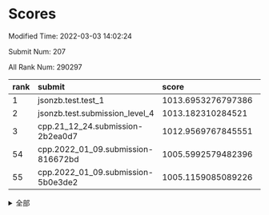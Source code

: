 # Scores

Modified Time: 2022-03-03 14:02:24

Submit Num: 207

All Rank Num: 290297

| rank |               submit               |       score        |       sigma        | pk_num |
| :--- | :--------------------------------- | :----------------- | :----------------- | :----- |
| 1    | jsonzb.test.test_1                 | 1013.6953276797386 | 0.8168087123442466 | 5612   |
| 2    | jsonzb.test.submission_level_4     | 1013.182310284521  | 0.7736746043780066 | 5610   |
| 3    | cpp.21_12_24.submission-2b2ea0d7   | 1012.9569767845551 | 0.8034546925300098 | 5608   |
| 54   | cpp.2022_01_09.submission-816672bd | 1005.5992579482396 | 0.7261729073673275 | 5611   |
| 55   | cpp.2022_01_09.submission-5b0e3de2 | 1005.1159085089226 | 0.7180657478231363 | 5607   |


<details>
<summary>全部</summary>

| rank |                 submit                 |       score        |       sigma        | pk_num |
| :--- | :------------------------------------- | :----------------- | :----------------- | :----- |
| 1    | jsonzb.test.test_1                     | 1013.6953276797386 | 0.8168087123442466 | 5612   |
| 2    | jsonzb.test.submission_level_4         | 1013.182310284521  | 0.7736746043780066 | 5610   |
| 3    | cpp.21_12_24.submission-2b2ea0d7       | 1012.9569767845551 | 0.8034546925300098 | 5608   |
| 4    | gobigger.level_3.submission_level_3_19 | 1011.460687927433  | 0.7698291751515051 | 5614   |
| 5    | gobigger.level_3.submission_level_3_34 | 1011.4221739031073 | 0.7910467782184359 | 5607   |
| 6    | gobigger.level_3.submission_level_3_14 | 1011.3392417796338 | 0.780213640780896  | 5610   |
| 7    | gobigger.level_3.submission_level_3_35 | 1011.2785262669678 | 0.7795097389060884 | 5611   |
| 8    | gobigger.level_3.submission_level_3_42 | 1011.2319152048559 | 0.768456697978179  | 5609   |
| 9    | gobigger.level_3.submission_level_3_20 | 1011.1018467102116 | 0.7697928701367376 | 5613   |
| 10   | gobigger.level_3.submission_level_3_40 | 1010.9991992222051 | 0.7645241503100136 | 5605   |
| 11   | gobigger.level_3.submission_level_3_22 | 1010.9002270195642 | 0.7760752527815362 | 5609   |
| 12   | gobigger.level_3.submission_level_3_38 | 1010.8756882635005 | 0.7484676265513126 | 5613   |
| 13   | gobigger.level_3.submission_level_3_27 | 1010.7496538508198 | 0.7521534440002111 | 5612   |
| 14   | gobigger.level_3.submission_level_3_23 | 1010.6723941427507 | 0.7692659839189064 | 5607   |
| 15   | gobigger.level_3.submission_level_3_47 | 1010.6588103260827 | 0.761541636831222  | 5613   |
| 16   | gobigger.level_3.submission_level_3_25 | 1010.6258247527223 | 0.7458873747233242 | 5611   |
| 17   | gobigger.level_3.submission_level_3_36 | 1010.5835326426741 | 0.7884209333241887 | 5613   |
| 18   | gobigger.level_3.submission_level_3_17 | 1010.5732847016704 | 0.7833029215856673 | 5612   |
| 19   | gobigger.level_3.submission_level_3_5  | 1010.5141566074951 | 0.7784913012533328 | 5610   |
| 20   | gobigger.level_3.submission_level_3_43 | 1010.3575886297762 | 0.7675771822974725 | 5611   |
| 21   | gobigger.level_3.submission_level_3_30 | 1010.3392612641703 | 0.7676224791817291 | 5613   |
| 22   | gobigger.level_3.submission_level_3_11 | 1010.2828989370125 | 0.7229237019490555 | 5603   |
| 23   | gobigger.level_3.submission_level_3_26 | 1010.2816945500281 | 0.7635499666199395 | 5613   |
| 24   | gobigger.level_3.submission_level_3_10 | 1010.2455672071608 | 0.7576363443472237 | 5609   |
| 25   | gobigger.level_3.submission_level_3_12 | 1010.1759066544967 | 0.7376922894850294 | 5604   |
| 26   | gobigger.level_3.submission_level_3_21 | 1010.0851052591107 | 0.7673313139462268 | 5608   |
| 27   | gobigger.level_3.submission_level_3_1  | 1010.0590138149305 | 0.7741005076567151 | 5607   |
| 28   | gobigger.level_3.submission_level_3_3  | 1010.0154593509727 | 0.7667855084462555 | 5609   |
| 29   | gobigger.level_3.submission_level_3_16 | 1010.0147816836541 | 0.7591662567042967 | 5606   |
| 30   | gobigger.level_3.submission_level_3_33 | 1009.9552751440933 | 0.7579526241848381 | 5613   |
| 31   | gobigger.level_3.submission_level_3_32 | 1009.9264403777726 | 0.7595234109347521 | 5607   |
| 32   | gobigger.level_3.submission_level_3_6  | 1009.835360593693  | 0.755146323461961  | 5607   |
| 33   | gobigger.level_3.submission_level_3_13 | 1009.7538330306448 | 0.7604075796452391 | 5607   |
| 34   | gobigger.level_3.submission_level_3_45 | 1009.692676253673  | 0.7522744827466845 | 5608   |
| 35   | gobigger.level_3.submission_level_3_46 | 1009.6541052991029 | 0.766471265735987  | 5608   |
| 36   | gobigger.level_3.submission_level_3_0  | 1009.639081230512  | 0.7517295892754657 | 5610   |
| 37   | gobigger.level_3.submission_level_3_29 | 1009.5383194184482 | 0.7544243078937151 | 5608   |
| 38   | gobigger.level_3.submission_level_3_39 | 1009.4369772506183 | 0.7571687149265598 | 5610   |
| 39   | gobigger.level_3.submission_level_3_2  | 1009.4199201086894 | 0.7692043361277336 | 5614   |
| 40   | gobigger.level_3.submission_level_3_49 | 1009.414101184714  | 0.7501311095401171 | 5611   |
| 41   | gobigger.level_3.submission_level_3_44 | 1009.3862110191945 | 0.7509482978434298 | 5610   |
| 42   | gobigger.level_3.submission_level_3_9  | 1009.3815496968427 | 0.7668527558989374 | 5612   |
| 43   | gobigger.level_3.submission_level_3_15 | 1009.2926484025993 | 0.7439258234032124 | 5601   |
| 44   | gobigger.level_3.submission_level_3_7  | 1009.2285358735903 | 0.7551651286679988 | 5612   |
| 45   | gobigger.level_3.submission_level_3_8  | 1009.1437419724786 | 0.7360277694386818 | 5607   |
| 46   | gobigger.level_3.submission_level_3_4  | 1009.1108644328157 | 0.7444453618553308 | 5608   |
| 47   | gobigger.level_3.submission_level_3_31 | 1008.972579831634  | 0.7341541548707781 | 5607   |
| 48   | gobigger.level_3.submission_level_3_24 | 1008.864861171849  | 0.752580159864376  | 5611   |
| 49   | gobigger.level_3.submission_level_3_37 | 1008.8424876001457 | 0.7366552109568189 | 5612   |
| 50   | gobigger.level_3.submission_level_3_41 | 1008.7413721492162 | 0.7464964392764966 | 5608   |
| 51   | gobigger.level_3.submission_level_3_48 | 1008.6473004072297 | 0.7598788378582475 | 5610   |
| 52   | gobigger.level_3.submission_level_3_28 | 1008.6321071477641 | 0.7537183183895795 | 5610   |
| 53   | gobigger.level_3.submission_level_3_18 | 1008.0972309650074 | 0.7362564541948308 | 5605   |
| 54   | cpp.2022_01_09.submission-816672bd     | 1005.5992579482396 | 0.7261729073673275 | 5611   |
| 55   | cpp.2022_01_09.submission-5b0e3de2     | 1005.1159085089226 | 0.7180657478231363 | 5607   |
| 56   | gobigger.level_1.submission_level_1_49 | 1005.018683233495  | 0.7202732507964349 | 5615   |
| 57   | gobigger.level_1.submission_level_1_21 | 1004.8347028329817 | 0.7187944005180001 | 5611   |
| 58   | gobigger.level_1.submission_level_1_12 | 1004.826142063082  | 0.7232757319309089 | 5609   |
| 59   | gobigger.level_1.submission_level_1_28 | 1004.6995872078951 | 0.7304232561957531 | 5610   |
| 60   | gobigger.level_1.submission_level_1_24 | 1004.6305103288255 | 0.7191789965261233 | 5612   |
| 61   | gobigger.level_1.submission_level_1_26 | 1004.5058550523208 | 0.7142021022946681 | 5611   |
| 62   | gobigger.level_1.submission_level_1_4  | 1004.2578188989402 | 0.7142568516059359 | 5606   |
| 63   | gobigger.level_1.submission_level_1_48 | 1004.2435234610108 | 0.7264563708133427 | 5608   |
| 64   | gobigger.level_1.submission_level_1_8  | 1004.1767873464456 | 0.712740316927302  | 5606   |
| 65   | gobigger.level_1.submission_level_1_31 | 1004.0640883065759 | 0.7332514856714432 | 5609   |
| 66   | gobigger.level_1.submission_level_1_18 | 1003.9068724942694 | 0.7195846282542898 | 5610   |
| 67   | gobigger.level_1.submission_level_1_16 | 1003.8509691532447 | 0.7324116681931254 | 5614   |
| 68   | gobigger.level_1.submission_level_1_34 | 1003.7900972270976 | 0.7104964909406194 | 5615   |
| 69   | gobigger.level_1.submission_level_1_2  | 1003.7519346927121 | 0.7116632941792631 | 5610   |
| 70   | gobigger.level_1.submission_level_1_11 | 1003.7369076594415 | 0.727144161302256  | 5608   |
| 71   | gobigger.level_1.submission_level_1_20 | 1003.6778306253608 | 0.7205350946487075 | 5609   |
| 72   | gobigger.level_1.submission_level_1_41 | 1003.6607610991691 | 0.7207438221368603 | 5606   |
| 73   | gobigger.level_1.submission_level_1_43 | 1003.6364725286895 | 0.7114556551345946 | 5608   |
| 74   | gobigger.level_1.submission_level_1_0  | 1003.633545131352  | 0.7275169715210041 | 5608   |
| 75   | gobigger.level_1.submission_level_1_3  | 1003.6294836044274 | 0.709936133896199  | 5611   |
| 76   | gobigger.level_1.submission_level_1_5  | 1003.6198040463551 | 0.7124606036304614 | 5612   |
| 77   | gobigger.level_1.submission_level_1_15 | 1003.6171266787794 | 0.7131238934544152 | 5605   |
| 78   | gobigger.level_1.submission_level_1_38 | 1003.5625911766782 | 0.7143900128329707 | 5612   |
| 79   | gobigger.level_1.submission_level_1_13 | 1003.4811329107163 | 0.7220076333986681 | 5607   |
| 80   | gobigger.level_1.submission_level_1_47 | 1003.4477607015056 | 0.7184815194031972 | 5607   |
| 81   | gobigger.level_1.submission_level_1_1  | 1003.3124241984162 | 0.7191276780975742 | 5610   |
| 82   | gobigger.level_1.submission_level_1_7  | 1003.3056156004352 | 0.7128989197561335 | 5612   |
| 83   | gobigger.level_1.submission_level_1_6  | 1003.2963961306074 | 0.7136503671067888 | 5611   |
| 84   | gobigger.level_1.submission_level_1_25 | 1003.264390580882  | 0.7341359911017281 | 5604   |
| 85   | gobigger.level_1.submission_level_1_23 | 1003.192380078749  | 0.7219044373941528 | 5611   |
| 86   | gobigger.level_1.submission_level_1_42 | 1003.1788387226643 | 0.7160757497286753 | 5610   |
| 87   | gobigger.level_1.submission_level_1_33 | 1003.1504094601817 | 0.7038941812256327 | 5614   |
| 88   | gobigger.level_1.submission_level_1_22 | 1003.1365870690448 | 0.7126910155489437 | 5609   |
| 89   | gobigger.level_1.submission_level_1_27 | 1003.0197996360342 | 0.7309377900977673 | 5610   |
| 90   | gobigger.level_1.submission_level_1_39 | 1002.9629493396723 | 0.7220131274051715 | 5613   |
| 91   | gobigger.level_1.submission_level_1_44 | 1002.9342001523552 | 0.7160597159019992 | 5609   |
| 92   | gobigger.level_1.submission_level_1_45 | 1002.9157619324648 | 0.7216295617025781 | 5606   |
| 93   | gobigger.level_1.submission_level_1_17 | 1002.8805533013501 | 0.7139542286489673 | 5608   |
| 94   | gobigger.level_1.submission_level_1_30 | 1002.8403221828156 | 0.7284962952798941 | 5611   |
| 95   | gobigger.level_1.submission_level_1_46 | 1002.7906569948102 | 0.7179429118835232 | 5612   |
| 96   | gobigger.level_1.submission_level_1_9  | 1002.7729569107761 | 0.716644676161917  | 5610   |
| 97   | gobigger.level_1.submission_level_1_19 | 1002.7684441819687 | 0.723937713419746  | 5610   |
| 98   | gobigger.level_1.submission_level_1_36 | 1002.7082369738972 | 0.7176524472788124 | 5610   |
| 99   | gobigger.level_1.submission_level_1_40 | 1002.6272640655558 | 0.7149753322368718 | 5616   |
| 100  | gobigger.level_1.submission_level_1_35 | 1002.5717861551686 | 0.715151757362907  | 5611   |
| 101  | gobigger.level_1.submission_level_1_14 | 1002.5394954557106 | 0.7169584221864829 | 5610   |
| 102  | gobigger.level_1.submission_level_1_10 | 1002.4750926241576 | 0.7150217456225426 | 5609   |
| 103  | gobigger.level_1.submission_level_1_37 | 1002.286915934857  | 0.7169936192480033 | 5611   |
| 104  | gobigger.level_1.submission_level_1_29 | 1002.1308399810722 | 0.710695070830506  | 5614   |
| 105  | gobigger.level_1.submission_level_1_32 | 1002.0818784783692 | 0.7026253976817732 | 5610   |
| 106  | gobigger.random.submission_random_38   | 997.0376645064426  | 0.7100297464545744 | 5617   |
| 107  | gobigger.random.submission_random_43   | 996.9913510043613  | 0.7069265582038482 | 5607   |
| 108  | gobigger.random.submission_random_19   | 996.9407903325425  | 0.7158989113362404 | 5611   |
| 109  | gobigger.random.submission_random_11   | 996.8459593723461  | 0.7100914165529184 | 5610   |
| 110  | gobigger.random.submission_random_13   | 996.7059621900654  | 0.7057354652488212 | 5608   |
| 111  | gobigger.random.submission_random_37   | 996.6995101589374  | 0.7044521632052076 | 5613   |
| 112  | gobigger.random.submission_random_42   | 996.5403566785066  | 0.7196116848914932 | 5609   |
| 113  | gobigger.random.submission_random_7    | 996.3791718318929  | 0.7102416713931509 | 5609   |
| 114  | gobigger.random.submission_random_17   | 996.3780120057537  | 0.7273128207420531 | 5608   |
| 115  | gobigger.random.submission_random_14   | 996.3490408056444  | 0.716306208794747  | 5603   |
| 116  | gobigger.random.submission_random_32   | 996.3463507794969  | 0.7072285005672425 | 5614   |
| 117  | gobigger.random.submission_random_35   | 996.3440001646865  | 0.6939894254966498 | 5613   |
| 118  | gobigger.random.submission_random_0    | 996.2745052307096  | 0.727842222292131  | 5614   |
| 119  | gobigger.random.submission_random_10   | 996.2574618885889  | 0.7080640628267756 | 5613   |
| 120  | gobigger.random.submission_random_30   | 996.2363927211557  | 0.7200638717510116 | 5608   |
| 121  | gobigger.random.submission_random_5    | 996.2315670832969  | 0.716608045285424  | 5613   |
| 122  | gobigger.random.submission_random_45   | 996.2086613830868  | 0.7111932198227636 | 5613   |
| 123  | gobigger.random.submission_random_25   | 996.1633794976998  | 0.7159985413335527 | 5615   |
| 124  | gobigger.random.submission_random_26   | 996.1553020767457  | 0.7056469872371118 | 5610   |
| 125  | gobigger.random.submission_random_40   | 996.1419067305559  | 0.7133254195883236 | 5615   |
| 126  | gobigger.random.submission_random_33   | 996.0204629493443  | 0.7176223169747764 | 5613   |
| 127  | gobigger.random.submission_random_49   | 995.9893704446774  | 0.7068058822598762 | 5604   |
| 128  | gobigger.random.submission_random_20   | 995.9841513758197  | 0.7039763408354917 | 5615   |
| 129  | gobigger.random.submission_random_6    | 995.9730829781686  | 0.7109175445645005 | 5613   |
| 130  | gobigger.random.submission_random_2    | 995.9520437702922  | 0.7152258028232005 | 5612   |
| 131  | gobigger.random.submission_random_27   | 995.9276678731853  | 0.7122066615176902 | 5610   |
| 132  | gobigger.random.submission_random_9    | 995.8763875282717  | 0.7133122555536853 | 5608   |
| 133  | gobigger.random.submission_random_41   | 995.8502710976602  | 0.7224007264099441 | 5606   |
| 134  | gobigger.random.submission_random_16   | 995.8456373487058  | 0.7048755594482189 | 5612   |
| 135  | gobigger.random.submission_random_28   | 995.8343042973504  | 0.7192436279601293 | 5607   |
| 136  | gobigger.random.submission_random_34   | 995.7437533587979  | 0.7095601539632395 | 5607   |
| 137  | gobigger.random.submission_random_23   | 995.7354289023089  | 0.7053753523071136 | 5607   |
| 138  | gobigger.random.submission_random_29   | 995.7248870236002  | 0.7047244365374119 | 5610   |
| 139  | gobigger.random.submission_random_21   | 995.7199539967542  | 0.7106624004406673 | 5616   |
| 140  | gobigger.random.submission_random_46   | 995.593367624095   | 0.7136969561261489 | 5613   |
| 141  | gobigger.random.submission_random_44   | 995.5578885063067  | 0.7127806685977264 | 5606   |
| 142  | gobigger.random.submission_random_8    | 995.5542230938328  | 0.7027461700040931 | 5612   |
| 143  | gobigger.random.submission_random_47   | 995.5391496389251  | 0.7048372893083418 | 5610   |
| 144  | gobigger.random.submission_random_3    | 995.5065287078737  | 0.7109372465779504 | 5614   |
| 145  | gobigger.random.submission_random_22   | 995.4961236638497  | 0.7172551747484748 | 5606   |
| 146  | gobigger.random.submission_random_12   | 995.4557985216651  | 0.7135508538833953 | 5609   |
| 147  | gobigger.random.submission_random_31   | 995.4535703467718  | 0.7133300000399257 | 5610   |
| 148  | gobigger.random.submission_random_48   | 995.3299611790036  | 0.7061989389924288 | 5604   |
| 149  | gobigger.random.submission_random_4    | 995.3133155330894  | 0.7276424921311035 | 5611   |
| 150  | gobigger.random.submission_random_24   | 995.306585873138   | 0.7252803301363185 | 5604   |
| 151  | gobigger.random.submission_random_1    | 995.282956866964   | 0.7160374183439288 | 5608   |
| 152  | gobigger.random.submission_random_18   | 995.2677695421933  | 0.7078651223619303 | 5612   |
| 153  | gobigger.random.submission_random_39   | 995.1700699729889  | 0.7265913796751214 | 5614   |
| 154  | gobigger.random.submission_random_15   | 995.0547264803349  | 0.7215964219397825 | 5611   |
| 155  | gobigger.random.submission_random_36   | 994.9196704267646  | 0.7245656876034553 | 5609   |
| 156  | gobigger.level_2.submission_level_2_45 | 994.3422032722963  | 0.7318552698133233 | 5605   |
| 157  | gobigger.level_2.submission_level_2_12 | 993.7965194546852  | 0.7517143196846127 | 5610   |
| 158  | gobigger.level_2.submission_level_2_15 | 993.5363477409081  | 0.7323809756373804 | 5609   |
| 159  | gobigger.level_2.submission_level_2_28 | 993.2852318752917  | 0.7282088683163308 | 5614   |
| 160  | gobigger.level_2.submission_level_2_16 | 993.0125457806531  | 0.7533568792854088 | 5608   |
| 161  | gobigger.level_2.submission_level_2_27 | 992.9227148419701  | 0.7316835794365814 | 5608   |
| 162  | gobigger.level_2.submission_level_2_46 | 992.8335746937983  | 0.7472703832999049 | 5611   |
| 163  | gobigger.level_2.submission_level_2_36 | 992.6934397361061  | 0.747354439133757  | 5612   |
| 164  | gobigger.level_2.submission_level_2_25 | 992.660939554785   | 0.7436969103681044 | 5601   |
| 165  | gobigger.level_2.submission_level_2_1  | 992.5786531666256  | 0.7560716165741991 | 5608   |
| 166  | gobigger.level_2.submission_level_2_49 | 992.5587892994411  | 0.7527545464148929 | 5603   |
| 167  | gobigger.level_2.submission_level_2_26 | 992.5434641736097  | 0.7378085405250245 | 5612   |
| 168  | gobigger.level_2.submission_level_2_42 | 992.4237282369111  | 0.754647359638011  | 5609   |
| 169  | gobigger.level_2.submission_level_2_37 | 992.4078757452132  | 0.7577509294409474 | 5610   |
| 170  | gobigger.level_2.submission_level_2_11 | 992.4046334690667  | 0.7476870295803338 | 5610   |
| 171  | gobigger.level_2.submission_level_2_24 | 992.3781798544882  | 0.7302627404557158 | 5611   |
| 172  | gobigger.level_2.submission_level_2_18 | 992.3699935752678  | 0.7256164871084694 | 5613   |
| 173  | gobigger.level_2.submission_level_2_31 | 992.2765367928184  | 0.746054899625013  | 5616   |
| 174  | gobigger.level_2.submission_level_2_48 | 992.231339822674   | 0.7238171862334264 | 5611   |
| 175  | gobigger.level_2.submission_level_2_22 | 992.1457740967488  | 0.7452960081858647 | 5607   |
| 176  | gobigger.level_2.submission_level_2_8  | 992.1188440181429  | 0.7260871321313616 | 5606   |
| 177  | gobigger.level_2.submission_level_2_2  | 992.0106022570343  | 0.7450238817385787 | 5609   |
| 178  | gobigger.level_2.submission_level_2_29 | 991.9907826005274  | 0.7555051524422685 | 5610   |
| 179  | gobigger.level_2.submission_level_2_17 | 991.973459499392   | 0.7440424134591158 | 5608   |
| 180  | gobigger.level_2.submission_level_2_0  | 991.90271747373    | 0.7403923344212571 | 5607   |
| 181  | gobigger.level_2.submission_level_2_3  | 991.876744933604   | 0.7304676335744652 | 5610   |
| 182  | gobigger.level_2.submission_level_2_44 | 991.748396511947   | 0.7530195842023819 | 5606   |
| 183  | gobigger.level_2.submission_level_2_40 | 991.6886322967737  | 0.7433397454646811 | 5616   |
| 184  | gobigger.level_2.submission_level_2_33 | 991.6320024978525  | 0.7554330525724983 | 5608   |
| 185  | gobigger.level_2.submission_level_2_9  | 991.6315422974425  | 0.7336879461749561 | 5602   |
| 186  | gobigger.level_2.submission_level_2_5  | 991.5882426931524  | 0.7462484250182977 | 5608   |
| 187  | gobigger.level_2.submission_level_2_20 | 991.5853258366567  | 0.7628565731694067 | 5607   |
| 188  | gobigger.level_2.submission_level_2_19 | 991.531262604619   | 0.7394145239625672 | 5610   |
| 189  | gobigger.level_2.submission_level_2_38 | 991.4676706517909  | 0.7625656595701539 | 5606   |
| 190  | gobigger.level_2.submission_level_2_7  | 991.4584902741805  | 0.7594227546003612 | 5611   |
| 191  | gobigger.level_2.submission_level_2_14 | 991.4133723889113  | 0.7380384093281964 | 5610   |
| 192  | gobigger.level_2.submission_level_2_13 | 991.3987248430436  | 0.7573901027919867 | 5604   |
| 193  | gobigger.level_2.submission_level_2_21 | 991.3930235135501  | 0.767701956351325  | 5611   |
| 194  | gobigger.level_2.submission_level_2_43 | 991.1069798137876  | 0.7426351373234272 | 5610   |
| 195  | gobigger.level_2.submission_level_2_4  | 991.0101480422854  | 0.7770467001084516 | 5611   |
| 196  | gobigger.level_2.submission_level_2_30 | 991.0015415212957  | 0.7467450598977206 | 5603   |
| 197  | gobigger.level_2.submission_level_2_41 | 990.932893071325   | 0.7701975962951707 | 5607   |
| 198  | gobigger.level_2.submission_level_2_32 | 990.9011995585732  | 0.7560401159541007 | 5610   |
| 199  | gobigger.level_2.submission_level_2_47 | 990.7622797059445  | 0.7536301625059476 | 5612   |
| 200  | gobigger.level_2.submission_level_2_35 | 990.7231883213336  | 0.7581376390551309 | 5612   |
| 201  | gobigger.level_2.submission_level_2_39 | 990.5017146837041  | 0.7664808637512922 | 5610   |
| 202  | gobigger.level_2.submission_level_2_10 | 990.2845830970306  | 0.762436499614376  | 5608   |
| 203  | gobigger.level_2.submission_level_2_6  | 990.2206263937994  | 0.7435323837727028 | 5608   |
| 204  | gobigger.level_2.submission_level_2_23 | 989.8064203621012  | 0.7835868209293793 | 5604   |
| 205  | gobigger.level_2.submission_level_2_34 | 989.6632217228001  | 0.7670623484059348 | 5611   |
| 206  | gobigger.none.submission_none_0        | 979.8782110920841  | 1.1623987822998478 | 5606   |
| 207  | gobigger.none.submission_none_1        | 975.5688680222361  | 1.5509415122156527 | 5610   |

</details>